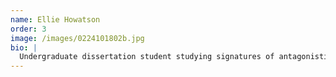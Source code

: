 ```yaml
---
name: Ellie Howatson
order: 3
image: /images/0224101802b.jpg
bio: |
  Undergraduate dissertation student studying signatures of antagonistic selection in *Drosophila melanogaster* orthologues of human genes that underlie sex-specific genetic diseases.
---
```

